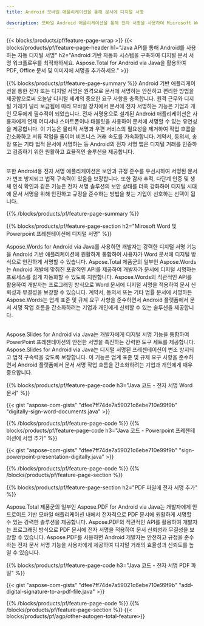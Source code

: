 ```yaml
---
title: Android 모바일 애플리케이션을 통해 문서에 디지털 서명 

description: 모바일 Android 애플리케이션을 통해 전자 서명을 사용하여 Microsoft Word, Excel, PowerPoint, PDF 및 이미지를 포함한 문서에 서명하세요. 앱을 통해 온라인으로 전자 서명을 추가하세요.
---
```


{{< blocks/products/pf/feature-page-wrap >}}
{{< blocks/products/pf/feature-page-header h1="Java API를 통해 Android를 사용하는 자동 디지털 서명" h2="Android 기반 자동화 시스템을 구축하여 디지털 문서 서명 워크플로우를 최적화하세요. Aspose.Total for Android via Java을 활용하여 PDF, Office 문서 및 이미지에 서명을 추가하세요." >}}

{{% blocks/products/pf/feature-page-summary %}}
Android 기반 애플리케이션을 통한 전자 또는 디지털 서명은 원격으로 문서에 서명하는 안전하고 편리한 방법을 제공함으로써 오늘날 디지털 세계의 중요한 요구 사항을 충족합니다. 원격 근무와 디지털 거래가 널리 보급됨에 따라 모바일 장치에서 문서에 전자 서명하는 기능은 기업과 개인 모두에게 필수적이 되었습니다. 전자 서명용으로 설계된 Android 애플리케이션은 사용자에게 언제 어디서나 스마트폰이나 태블릿을 사용하여 문서에 서명할 수 있는 유연성을 제공합니다. 이 기능은 물리적 서명과 우편 서비스의 필요성을 제거하여 작업 흐름을 간소화하고 서류 작업을 줄이며 비즈니스 거래 속도를 가속화합니다. 계약서, 동의서, 송장 또는 기타 법적 문서에 서명하는 등 Android의 전자 서명 앱은 디지털 거래를 인증하고 검증하기 위한 원활하고 효율적인 솔루션을 제공합니다. <br /><br />

또한 Android용 전자 서명 애플리케이션은 보안과 규정 준수를 우선시하여 서명된 문서가 변조 방지되고 법적 구속력이 있음을 보장합니다. 또한 감사 추적, 다단계 인증 및 생체 인식 확인과 같은 기능은 전자 서명 솔루션의 보안 상태를 더욱 강화하여 디지털 시대에 문서 서명을 위해 안전하고 규정을 준수하는 방법을 찾는 기업이 선호하는 선택이 됩니다. 

{{% /blocks/products/pf/feature-page-summary  %}}

{{% blocks/products/pf/feature-page-section  h2="Mirosoft Word 및 Powerpoint 프레젠테이션에 디지털 서명" %}}

Aspose.Words for Android via Java를 사용하면 개발자는 강력한 디지털 서명 기능을 Android 기반 애플리케이션에 원활하게 통합하여 사용자가 Word 문서에 디지털 방식으로 안전하게 서명할 수 있습니다. Aspose.Total 제품군의 일부인 Aspose.Words는 Android 개발에 맞춰진 포괄적인 API를 제공하여 개발자가 문서에 디지털 서명하는 프로세스를 쉽게 자동화할 수 있도록 지원합니다. Aspose.Words의 직관적인 API를 활용하여 개발자는 프로그래밍 방식으로 Word 문서에 디지털 서명을 적용하여 문서 신뢰성과 무결성을 보장할 수 있습니다. 계약서, 동의서 또는 기타 법률 문서에 서명하든 Aspose.Words는 업계 표준 및 규제 요구 사항을 준수하면서 Android 플랫폼에서 문서 서명 작업 흐름을 간소화하려는 기업과 개인에게 신뢰할 수 있는 솔루션을 제공합니다.<br /><br />

Aspose.Slides for Android via Java는 개발자에게 디지털 서명 기능을 통합하여 PowerPoint 프레젠테이션의 안전한 서명을 촉진하는 강력한 도구 세트를 제공합니다. Aspose.Slides for Android via Java는 디지털 서명된 프레젠테이션이 변조 방지되고 법적 구속력을 갖도록 보장합니다. 이 기능은 업계 표준 및 규제 요구 사항을 준수하면서 Android 플랫폼에서 문서 서명 작업 흐름을 간소화하려는 기업과 개인에게 매우 중요합니다.

{{% blocks/products/pf/feature-page-code h3="Java 코드 - 전자 서명 Word 문서" %}}

{{< gist "aspose-com-gists" "dfee7ff74de7a59021c6ebe710e99f9b" "digitally-sign-word-documents.java" >}}

{{% /blocks/products/pf/feature-page-code  %}}
{{% blocks/products/pf/feature-page-code h3="Java 코드 - Powerpoint 프레젠테이션에 서명 추가" %}}

{{< gist "aspose-com-gists" "dfee7ff74de7a59021c6ebe710e99f9b" "sign-powerpoint-presentation-digitally.java" >}}

{{% /blocks/products/pf/feature-page-code  %}}
{{% /blocks/products/pf/feature-page-section %}}

{{% blocks/products/pf/feature-page-section  h2="PDF 파일에 전자 서명 추가" %}}

Aspose.Total 제품군의 일부인 Aspose.PDF for Android via Java는 개발자에게 안드로이드 기반 모바일 애플리케이션 내에서 전자적으로 PDF 문서에 원활하게 서명할 수 있는 강력한 솔루션을 제공합니다. Aspose.PDF의 직관적인 API를 활용하여 개발자는 프로그래밍 방식으로 PDF 문서에 전자 서명을 적용하여 문서 신뢰성과 무결성을 보장할 수 있습니다. Aspose.PDF를 사용하면 Android 개발자는 안전하고 규정을 준수하는 전자 문서 서명 기능을 사용자에게 제공하여 디지털 거래의 효율성과 신뢰도를 높일 수 있습니다.

{{% blocks/products/pf/feature-page-code h3="Java 코드 - 전자 서명 PDF 파일" %}}

{{< gist "aspose-com-gists" "dfee7ff74de7a59021c6ebe710e99f9b" "add-digital-signature-to-a-pdf-file.java" >}}

{{% /blocks/products/pf/feature-page-code  %}}
{{% /blocks/products/pf/feature-page-section %}}
{{< blocks/products/pf/agp/other-autogen-total-feature>}}